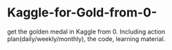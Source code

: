 # Kaggle-for-Gold-from-0-
get the golden medal in Kaggle from 0. Including action plan(daily/weekly/monthly), the code, learning material. 
